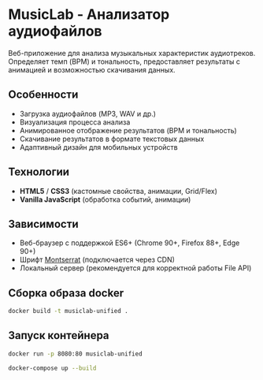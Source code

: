 # MusicLab - Анализатор аудиофайлов

Веб-приложение для анализа музыкальных характеристик аудиотреков. Определяет темп (BPM) и тональность, предоставляет результаты с анимацией и возможностью скачивания данных.

## Особенности
- Загрузка аудиофайлов (MP3, WAV и др.)
- Визуализация процесса анализа
- Анимированное отображение результатов (BPM и тональность)
- Скачивание результатов в формате текстовых данных
- Адаптивный дизайн для мобильных устройств

## Технологии
- **HTML5** / **CSS3** (кастомные свойства, анимации, Grid/Flex)
- **Vanilla JavaScript** (обработка событий, анимации)

## Зависимости
- Веб-браузер с поддержкой ES6+ (Chrome 90+, Firefox 88+, Edge 90+)
- Шрифт [Montserrat](https://fonts.google.com/specimen/Montserrat) (подключается через CDN)
- Локальный сервер (рекомендуется для корректной работы File API)

## Сборка образа docker

```bash
docker build -t musiclab-unified .
```

## Запуск контейнера

```bash
docker run -p 8080:80 musiclab-unified

docker-compose up --build
```